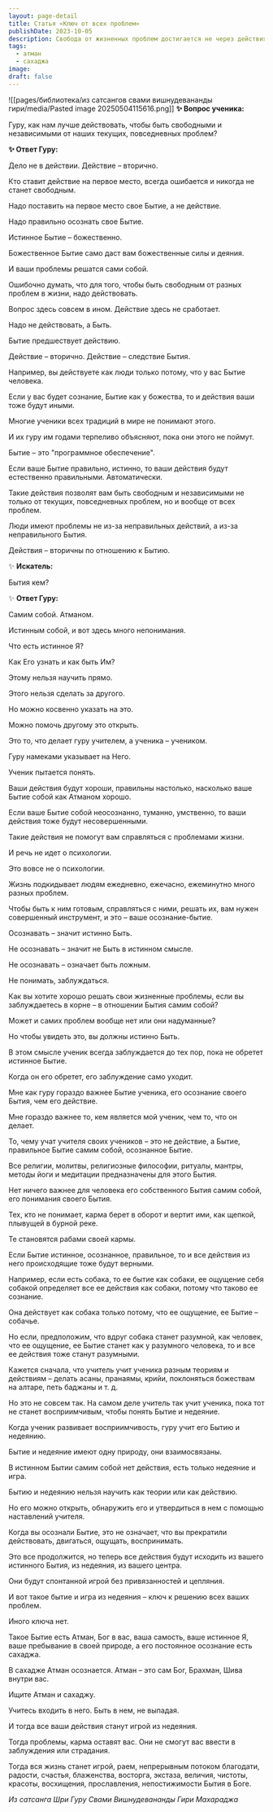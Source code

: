 ```yaml
---
layout: page-detail
title: Статья «Ключ от всех проблем»
publishDate: 2023-10-05
description: Свобода от жизненных проблем достигается не через действия, а через осознание истинного Бытия - Атмана. Действия вторичны и естественно вытекают из правильного Бытия, а не наоборот. Гуру учит ученика не действиям, а пребыванию в истинном Я, что приводит к спонтанной, свободной жизни, где проблемы и карма теряют власть. Ключ - осознать и утвердиться в своем Бытии, пребывать в сахадже, тогда все действия станут игрой, а жизнь наполнится благодатью и радостью.
tags:
  - атман
  - сахаджа
image: 
draft: false
---
```

![[pages/библиотека/из сатсангов свами вишнудевананды гири/media/Pasted image 20250504115616.png]]
**✨ Вопрос ученика:** 

 Гуру, как нам лучше действовать, чтобы быть свободными и независимыми от наших текущих, повседневных проблем?

  
**✨ Ответ Гуру:** 

 Дело не в действии. Действие – вторично.

 Кто ставит действие на первое место, всегда ошибается и никогда не станет свободным.

 Надо поставить на первое место свое Бытие, а не действие.

 Надо правильно осознать свое Бытие.

 Истинное Бытие – божественно.

 Божественное Бытие само даст вам божественные силы и деяния.

 И ваши проблемы решатся сами собой.

 Ошибочно думать, что для того, чтобы быть свободным от разных проблем в жизни, надо действовать.

 Вопрос здесь совсем в ином. Действие здесь не сработает.

 Надо не действовать, а Быть.

 Бытие предшествует действию.

 Действие – вторично. Действие – следствие Бытия.

 Например, вы действуете как люди только потому, что у вас Бытие человека.

 Если у вас будет сознание, Бытие как у божества, то и действия ваши тоже будут иными.

 Многие ученики всех традиций в мире не понимают этого.

 И их гуру им годами терпеливо объясняют, пока они этого не поймут.

 Бытие – это "программное обеспечение".

 Если ваше Бытие правильно, истинно, то ваши действия будут естественно правильными. Автоматически.

 Такие действия позволят вам быть свободным и независимыми не только от текущих, повседневных проблем, но и вообще от всех проблем.

 Люди имеют проблемы не из-за неправильных действий, а из-за неправильного Бытия.

 Действия – вторичны по отношению к Бытию.

  
 ✨ **Искатель:** 

 Бытия кем?

  
 ✨ **Ответ Гуру:** 

 Самим собой. Атманом.

 Истинным собой, и вот здесь много непонимания.

 Что есть истинное Я?

 Как Его узнать и как быть Им?

 Этому нельзя научить прямо.

 Этого нельзя сделать за другого.

 Но можно косвенно указать на это.

 Можно помочь другому это открыть.

 Это то, что делает гуру учителем, а ученика – учеником.

 Гуру намеками указывает на Него.

 Ученик пытается понять.

 Ваши действия будут хороши, правильны настолько, насколько ваше Бытие собой как Атманом хорошо.

 Если ваше Бытие собой неосознанно, туманно, умственно, то ваши действия тоже будут несовершенными.

 Такие действия не помогут вам справляться с проблемами жизни.

 И речь не идет о психологии.

 Это вовсе не о психологии.

 Жизнь подкидывает людям ежедневно, ежечасно, ежеминутно много разных проблем.

 Чтобы быть к ним готовым, справляться с ними, решать их, вам нужен совершенный инструмент, и это – ваше осознание-бытие.

 Осознавать – значит истинно Быть.

 Не осознавать – значит не Быть в истинном смысле.

 Не осознавать – означает быть ложным.

 Не понимать, заблуждаться.

 Как вы хотите хорошо решать свои жизненные проблемы, если вы заблуждаетесь в корне – в отношении Бытия самим собой?

 Может и самих проблем вообще нет или они надуманные?

 Но чтобы увидеть это, вы должны истинно Быть.

 В этом смысле ученик всегда заблуждается до тех пор, пока не обретет истинное Бытие.

 Когда он его обретет, его заблуждение само уходит.

 Мне как гуру гораздо важнее Бытие ученика, его осознание своего Бытия, чем его действие.

 Мне гораздо важнее то, кем является мой ученик, чем то, что он делает.

 То, чему учат учителя своих учеников – это не действие, а Бытие, правильное Бытие самим собой, осознанное Бытие.

 Все религии, молитвы, религиозные философии, ритуалы, мантры, методы йоги и медитации предназначены для этого Бытия.

 Нет ничего важнее для человека его собственного Бытия самим собой, его понимания своего Бытия.

 Тех, кто не понимает, карма берет в оборот и вертит ими, как щепкой, плывущей в бурной реке.

 Те становятся рабами своей кармы.

 Если Бытие истинное, осознанное, правильное, то и все действия из него происходящие тоже будут верными.

 Например, если есть собака, то ее бытие как собаки, ее ощущение себя собакой определяет все ее действия как собаки, потому что таково ее сознание.

 Она действует как собака только потому, что ее ощущение, ее Бытие – собачье.

 Но если, предположим, что вдруг собака станет разумной, как человек, что ее ощущение, ее Бытие станет как у разумного человека, то и все ее действия тоже станут разумными.

 Кажется сначала, что учитель учит ученика разным теориям и действиям – делать асаны, пранаямы, крийи, поклоняться божествам на алтаре, петь баджаны и т. д.

 Но это не совсем так. На самом деле учитель так учит ученика, пока тот не станет восприимчивым, чтобы понять Бытие и недеяние.

 Когда ученик развивает восприимчивость, гуру учит его Бытию и недеянию.

 Бытие и недеяние имеют одну природу, они взаимосвязаны.

 В истинном Бытии самим собой нет действия, есть только недеяние и игра.

 Бытию и недеянию нельзя научить как теории или как действию.

 Но его можно открыть, обнаружить его и утвердиться в нем с помощью наставлений учителя.

 Когда вы осознали Бытие, это не означает, что вы прекратили действовать, двигаться, ощущать, воспринимать.

 Это все продолжится, но теперь все действия будут исходить из вашего истинного Бытия, из недеяния, из вашего центра.

 Они будут спонтанной игрой без привязанностей и цепляния.

 И вот такое бытие и игра из недеяния – ключ к решению всех ваших проблем.

 Иного ключа нет.

 Такое Бытие есть Атман, Бог в вас, ваша самость, ваше истинное Я, ваше пребывание в своей природе, а его постоянное осознание есть сахаджа.

 В сахадже Атман осознается. Атман – это сам Бог, Брахман, Шива внутри вас.

 Ищите Атман и сахаджу.

 Учитесь входить в него. Быть в нем, не выпадая.

 И тогда все ваши действия станут игрой из недеяния.

 Тогда проблемы, карма оставят вас. Они не смогут вас ввести в заблуждения или страдания.

 Тогда вся жизнь станет игрой, раем, непрерывным потоком благодати, радости, счастья, блаженства, восторга, экстаза, величия, чистоты, красоты, восхищения, прославления, непостижимости Бытия в Боге.

*Из сатсанга Шри Гуру Свами Вишнудевананды Гири Махараджа*
